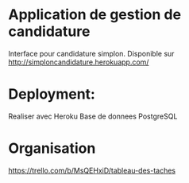# Application de gestion de candidature
Interface pour candidature simplon. 
Disponible sur http://simploncandidature.herokuapp.com/

# Deployment:
Realiser avec Heroku
Base de donnees PostgreSQL

# Organisation
https://trello.com/b/MsQEHxiD/tableau-des-taches 
